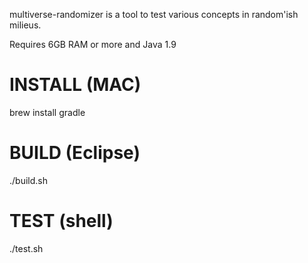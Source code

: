 multiverse-randomizer is a tool to test various concepts in random'ish milieus.

Requires 6GB RAM or more and Java 1.9

# INSTALL (MAC)
brew install gradle

# BUILD (Eclipse)
./build.sh

# TEST (shell)
./test.sh
